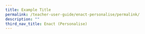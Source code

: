 ```yaml
---
title: Example Title
permalink: /teacher-user-guide/enact-personalise/permalink/
description: ""
third_nav_title: Enact (Personalise)
---
```


